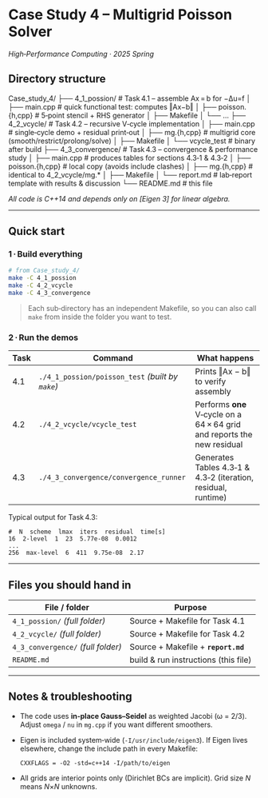 # Case Study 4 – Multigrid Poisson Solver  

*High‑Performance Computing · 2025 Spring*

## Directory structure

Case_study_4/
 ├── 4_1_possion/        # Task 4.1 – assemble Ax = b for −Δu=f
 │   ├── main.cpp        # quick functional test: computes ‖Ax−b‖
 │   ├── poisson.{h,cpp} # 5‑point stencil + RHS generator
 │   ├── Makefile
 │   └── …
 ├── 4_2_vcycle/         # Task 4.2 – recursive V‑cycle implementation
 │   ├── main.cpp        # single‑cycle demo + residual print‑out
 │   ├── mg.{h,cpp}      # multigrid core (smooth/restrict/prolong/solve)
 │   ├── Makefile
 │   └── vcycle_test     # binary after build
 ├── 4_3_convergence/    # Task 4.3 – convergence & performance study
 │   ├── main.cpp        # produces tables for sections 4.3‑1 & 4.3‑2
 │   ├── poisson.{h,cpp} # local copy (avoids include clashes)
 │   ├── mg.{h,cpp}      # identical to 4_2_vcycle/mg.*
 │   ├── Makefile
 │   └── report.md       # lab‑report template with results & discussion
 └── README.md           # this file

*All code is C++14 and depends only on [Eigen 3] for linear algebra.*

---

## Quick start

### 1 · Build everything

```bash
# from Case_study_4/
make -C 4_1_possion
make -C 4_2_vcycle
make -C 4_3_convergence
```

> Each sub‑directory has an independent Makefile, so you can also call
>  `make` from inside the folder you want to test.

### 2 · Run the demos

| Task | Command                                          | What happens                                                 |
| ---- | ------------------------------------------------ | ------------------------------------------------------------ |
| 4.1  | `./4_1_possion/poisson_test` *(built by `make`)* | Prints ‖Ax − b‖ to verify assembly                           |
| 4.2  | `./4_2_vcycle/vcycle_test`                       | Performs **one** V‑cycle on a 64 × 64 grid and reports the new residual |
| 4.3  | `./4_3_convergence/convergence_runner`           | Generates Tables 4.3‑1 & 4.3‑2 (iteration, residual, runtime) |



Typical output for Task 4.3:

```
#  N  scheme  lmax  iters  residual  time[s]
16  2‑level  1  23  5.77e‑08  0.0012
...
256  max‑level  6  411  9.75e‑08  2.17
```

------

## Files you should hand in

| File / folder                      | Purpose                              |
| ---------------------------------- | ------------------------------------ |
| `4_1_possion/` *(full folder)*     | Source + Makefile for Task 4.1       |
| `4_2_vcycle/` *(full folder)*      | Source + Makefile for Task 4.2       |
| `4_3_convergence/` *(full folder)* | Source + Makefile + **`report.md`**  |
| `README.md`                        | build & run instructions (this file) |

------



## Notes & troubleshooting

- The code uses **in‑place Gauss–Seidel** as weighted Jacobi (ω = 2/3).
   Adjust `omega` / `nu` in `mg.cpp` if you want different smoothers.

- Eigen is included system‑wide (`-I/usr/include/eigen3`).
   If Eigen lives elsewhere, change the include path in every Makefile:

  ```
  CXXFLAGS = -O2 -std=c++14 -I/path/to/eigen
  ```

- All grids are interior points only (Dirichlet BCs are implicit).
   Grid size *N* means *N*×*N* unknowns.